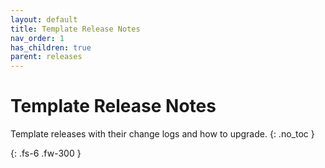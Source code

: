 ```yaml
---
layout: default
title: Template Release Notes
nav_order: 1
has_children: true
parent: releases
---
```


# Template Release Notes
Template releases with their change logs and how to upgrade.
{: .no_toc }

{: .fs-6 .fw-300 }